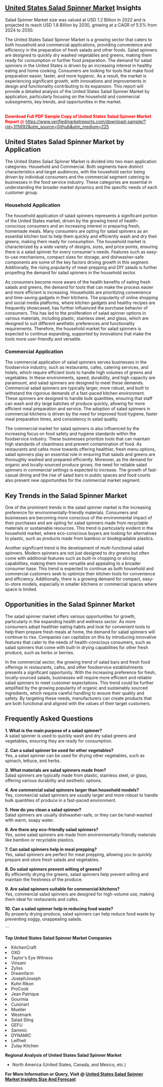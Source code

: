 <h2><a href="https://www.verifiedmarketreports.com/download-sample/?rid=315692&amp;utm_source=Github&amp;utm_medium=225" target="_blank">United States Salad Spinner Market</a> Insights</h2><p>Salad Spinner Market size was valued at USD 1.2 Billion in 2022 and is projected to reach USD 1.8 Billion by 2030, growing at a CAGR of 5.5% from 2024 to 2030.</p><p> <p>The United States Salad Spinner Market is a growing sector that caters to both household and commercial applications, providing convenience and efficiency in the preparation of fresh salads and other foods. Salad spinners are designed to quickly dry washed vegetables and greens, making them ready for consumption or further food preparation. The demand for salad spinners in the United States is driven by an increasing interest in healthy eating and home cooking. Consumers are looking for tools that make food preparation easier, faster, and more hygienic. As a result, the market is experiencing significant growth, with innovations and improvements in design and functionality contributing to its expansion. This report will provide a detailed analysis of the United States Salad Spinner Market by application, particularly focusing on the household and commercial subsegments, key trends, and opportunities in the market.<br><br><p><span class=""><span style="color: #ff0000;"><strong>Download Full PDF Sample Copy of United States Salad Spinner Market Report</strong> @ </span><a href="https://www.verifiedmarketreports.com/download-sample/?rid=315692&amp;utm_source=Github&amp;utm_medium=225" target="_blank">https://www.verifiedmarketreports.com/download-sample/?rid=315692&amp;utm_source=Github&amp;utm_medium=225</a></span></p></p> <h2>United States Salad Spinner Market by Application</h2> <p>The United States Salad Spinner Market is divided into two main application categories: Household and Commercial. Both segments have distinct characteristics and target audiences, with the household sector being driven by individual consumers and the commercial segment catering to businesses in the food service industry. These categories are essential in understanding the broader market dynamics and the specific needs of each customer group.</p> <h3>Household Application</h3> <p>The household application of salad spinners represents a significant portion of the United States market, driven by the growing trend of health-conscious consumers and an increasing interest in preparing fresh, homemade meals. Many consumers are opting for salad spinners as an essential kitchen tool to help them quickly and efficiently wash and dry their greens, making them ready for consumption. The household market is characterized by a wide variety of designs, sizes, and price points, ensuring there is a salad spinner for every consumer's needs. Features such as easy-to-use mechanisms, compact sizes for storage, and dishwasher-safe components are some of the key factors driving growth in this segment. Additionally, the rising popularity of meal-prepping and DIY salads is further propelling the demand for salad spinners in the household sector.</p> <p>As consumers become more aware of the health benefits of eating fresh salads and greens, the demand for tools that can make the process easier and more efficient is increasing. Households are prioritizing convenience and time-saving gadgets in their kitchens. The popularity of online shopping and social media platforms, where kitchen gadgets and healthy recipes are frequently showcased, has further influenced the purchase behavior of consumers. This has led to the proliferation of salad spinner options in various materials, including plastic, stainless steel, and glass, which are designed to suit different aesthetic preferences and functionality requirements. Therefore, the household market for salad spinners is expected to continue expanding, supported by innovations that make the tools more user-friendly and versatile.</p> <h3>Commercial Application</h3> <p>The commercial application of salad spinners serves businesses in the foodservice industry, such as restaurants, cafes, catering services, and hotels, which require efficient tools to handle high volumes of greens and vegetables. In these environments, speed, durability, and high capacity are paramount, and salad spinners are designed to meet these demands. Commercial salad spinners are typically larger, more robust, and built to withstand the rigorous demands of a fast-paced kitchen environment. These spinners are designed to handle bulk quantities, ensuring that staff can wash and dry large batches of produce quickly, allowing for more efficient meal preparation and service. The adoption of salad spinners in commercial kitchens is driven by the need for improved food hygiene, faster meal preparation times, and consistency in salad quality.</p> <p>The commercial market for salad spinners is also influenced by the increasing focus on food safety and hygiene standards within the foodservice industry. These businesses prioritize tools that can maintain high standards of cleanliness and prevent contamination of food. As restaurants and cafes move towards offering healthier, fresh menu options, salad spinners play an essential role in ensuring that salads and greens are thoroughly washed and prepared efficiently. Moreover, as the demand for organic and locally-sourced produce grows, the need for reliable salad spinners in commercial settings is expected to increase. The growth of fast-casual dining and the rise of salad bars in public spaces and food courts also present new opportunities for the commercial market segment.</p> <h2>Key Trends in the Salad Spinner Market</h2> <p>One of the prominent trends in the salad spinner market is the increasing preference for environmentally-friendly materials. Consumers and businesses are becoming more conscious of the environmental impact of their purchases and are opting for salad spinners made from recyclable materials or sustainable resources. This trend is particularly evident in the household market, where eco-conscious buyers are looking for alternatives to plastic, such as products made from bamboo or biodegradable plastics.</p> <p>Another significant trend is the development of multi-functional salad spinners. Modern spinners are not just designed to dry greens but often come with additional features such as built-in chopping or slicing capabilities, making them more versatile and appealing to a broader consumer base. This trend is expected to continue as both household and commercial customers seek to optimize their kitchen tools for convenience and efficiency. Additionally, there is a growing demand for compact, easy-to-store models, especially in smaller kitchens or commercial spaces where space is limited.</p> <h2>Opportunities in the Salad Spinner Market</h2> <p>The salad spinner market offers various opportunities for growth, particularly in the expanding health and wellness sector. As more consumers adopt healthier eating habits and look for convenient tools to help them prepare fresh meals at home, the demand for salad spinners will continue to rise. Companies can capitalize on this by introducing innovative features that cater to the needs of health-conscious consumers, such as salad spinners that come with built-in drying capabilities for other fresh produce, such as herbs or berries.</p> <p>In the commercial sector, the growing trend of salad bars and fresh food offerings in restaurants, cafes, and other foodservice establishments presents a significant opportunity. With the increasing preference for fresh, locally-sourced salads, businesses will require more efficient and reliable salad spinners to meet customer expectations. This trend could be further amplified by the growing popularity of organic and sustainably sourced ingredients, which require careful handling to ensure their quality and safety. By targeting these needs, manufacturers can create products that are both functional and aligned with the values of their target customers.</p> <h2>Frequently Asked Questions</h2> <p><strong>1. What is the main purpose of a salad spinner?</strong><br>A salad spinner is used to quickly wash and dry salad greens and vegetables, ensuring they are ready for consumption.</p> <p><strong>2. Can a salad spinner be used for other vegetables?</strong><br>Yes, a salad spinner can be used for drying other vegetables, such as spinach, lettuce, and herbs.</p> <p><strong>3. What materials are salad spinners made from?</strong><br>Salad spinners are typically made from plastic, stainless steel, or glass, offering various durability and aesthetic options.</p> <p><strong>4. Are commercial salad spinners larger than household models?</strong><br>Yes, commercial salad spinners are usually larger and more robust to handle bulk quantities of produce in a fast-paced environment.</p> <p><strong>5. How do you clean a salad spinner?</strong><br>Salad spinners are usually dishwasher-safe, or they can be hand-washed with warm, soapy water.</p> <p><strong>6. Are there any eco-friendly salad spinners?</strong><br>Yes, some salad spinners are made from environmentally-friendly materials like bamboo or recyclable plastics.</p> <p><strong>7. Can salad spinners help in meal prepping?</strong><br>Yes, salad spinners are perfect for meal prepping, allowing you to quickly prepare and store fresh salads and vegetables.</p> <p><strong>8. Do salad spinners prevent wilting of greens?</strong><br>By efficiently drying the greens, salad spinners help prevent wilting and maintain the freshness of the produce.</p> <p><strong>9. Are salad spinners suitable for commercial kitchens?</strong><br>Yes, commercial salad spinners are designed for high-volume use, making them ideal for restaurants and cafes.</p> <p><strong>10. Can a salad spinner help in reducing food waste?</strong><br>By properly drying produce, salad spinners can help reduce food waste by preventing soggy, unappealing salads.</p> ```</p><p><strong>Top United States Salad Spinner Market Companies</strong></p><div data-test-id=""><p><li>KitchenCraft</li><li> OXO</li><li> Taylor's Eye Witness</li><li> Vinsani</li><li> Zyliss</li><li> Dreamfarm</li><li> JosephJoseph</li><li> Kuhn Rikon</li><li> ProCook</li><li> Jean Patrique</li><li> Gourmia</li><li> Cuisinart</li><li> Mueller</li><li> Westmark</li><li> Salad Sling</li><li> GEFU</li><li> Sammic</li><li> DYNAMIC</li><li> Leifheit</li><li> Zulay Kitchen</li></p><div><strong>Regional Analysis of&nbsp;United States Salad Spinner Market</strong></div><ul><li dir="ltr"><p dir="ltr">North America&nbsp;(United States, Canada, and Mexico, etc.)</p></li></ul><p><strong>For More Information or Query, Visit @&nbsp;</strong><strong><a href="https://www.verifiedmarketreports.com/product/salad-spinner-market/?utm_source=Github&amp;utm_medium=225" target="_blank">United States Salad Spinner Market Insights Size And Forecast</a></strong></p></div>

